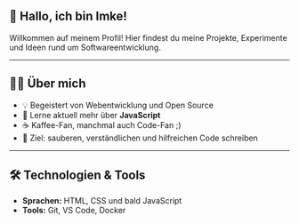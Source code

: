 ## 👋 Hallo, ich bin Imke!

Willkommen auf meinem Profil! Hier findest du meine Projekte, Experimente und Ideen rund um Softwareentwicklung.  

---

## 🧑‍💻 Über mich
- 💡 Begeistert von Webentwicklung und Open Source  
- 🌱 Lerne aktuell mehr über **JavaScript**  
- ☕ Kaffee-Fan, manchmal auch Code-Fan ;) 
- 🎯 Ziel: sauberen, verständlichen und hilfreichen Code schreiben

---

## 🛠️ Technologien & Tools
- **Sprachen:** HTML, CSS und bald JavaScript
- **Tools:** Git, VS Code, Docker
